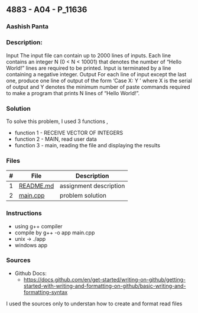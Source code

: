 ## 4883 - A04 - P_11636
### Aashish Panta
### Description:

Input
The input file can contain up to 2000 lines of inputs. Each line contains an integer N (0 < N < 10001)
that denotes the number of “Hello World!” lines are required to be printed.
Input is terminated by a line containing a negative integer.
Output
For each line of input except the last one, produce one line of output of the form ‘Case X: Y ’ where
X is the serial of output and Y denotes the minimum number of paste commands required to make a
program that prints N lines of “Hello World!”.

### Solution
To solve this problem,
I used 3 functions , 
- function 1 - RECEIVE VECTOR OF INTEGERS
- function 2 - MAIN, read user data
- function 3 - main, reading the file and displaying the results

### Files

|   #   | File                       | Description                                                |
| :---: | -------------------------- | ---------------------------------------------------------- |
|   1   | [README.md](./README.md)   | assignment description                                     |
|   2   | [main.cpp](./main.cpp)     | problem solution                                           |



### Instructions

- using g++ compiler
- compile by g++ -o app main.cpp
- unix -> ./app
- windows app

### Sources

- Github Docs:
  - https://docs.github.com/en/get-started/writing-on-github/getting-started-with-writing-and-formatting-on-github/basic-writing-and-formatting-syntax


I used the sources only to understan how to create and format read files 


